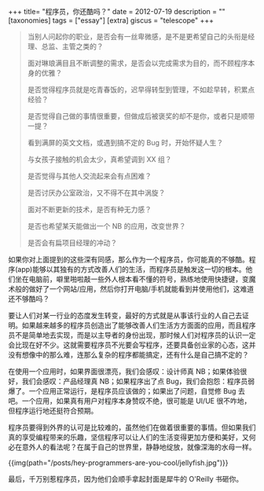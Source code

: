 +++
title= "程序员，你还酷吗？"
date = 2012-07-19
description = ""
[taxonomies]
tags = ["essay"]
[extra]
giscus = "telescope"
+++

> 当别人问起你的职业，是否会有一丝卑微感，是不是更希望自己的头衔是经理、总监、主管之类的？
>
> 面对琳琅满目且不断调整的需求，是否会以完成需求为目的，而不顾程序本身的优雅？
>
> 是否觉得程序员就是吃青春饭的，迟早得转型到管理，不如趁早转，积累点经验？
>
> 是否觉得自己做的事情很重要，但做成后被褒奖的却不是你，或者只是顺带一提？
>
> 看到满屏的英文文档，或遇到搞不定的 Bug 时，开始怀疑人生？
>
> 与女孩子接触的机会太少，真希望调到 XX 组？
>
> 是否觉得与其他人交流起来会有点困难？
>
> 是否讨厌办公室政治，又不得不在其中涡旋？
>
> 面对不断更新的技术，是否有种无力感？
>
> 是否也希望某天能做出一个 NB 的应用，改变世界？
>
> 是否会有扁项目经理的冲动？

如果你对上面提到的这些深有同感，那么作为一个程序员，你可能真的不够酷。程序(app)能够以其独有的方式改善人们的生活，而程序员是触发这一切的根本。他们坐在电脑前，噼里啪啦敲一些外人根本看不懂的符号，熟练地使用快捷键，变魔术般的做好了一个网站/应用，然后你打开电脑/手机就能看到并使用他们，这难道还不够酷吗？

要让人们对某一行业的态度发生转变，最好的方式就是从事该行业的人自己去证明。如果越来越多的程序员创造出了能够改善人们生活方方面面的应用，而且程序员不是简单地去实现，而是以主导者的身份出现，那时候人们对程序员的认识一定会比现在好不少。这就需要程序员不光要会写程序，还要具备创业家的心态，这并没有想像中的那么难，连那么复杂的程序都能搞定，还有什么是自己搞不定的？

在使用一个应用时，如果界面很漂亮，我们会感叹：设计师真 NB；如果体验很好，我们会感叹：产品经理真 NB；如果程序出了点 Bug，我们会抱怨：程序员弱爆了。一个应用正常运行，是程序员应该做的；如果出了问题，自觉修 Bug 去吧。一个应用，如果真有用户对程序本身赞叹不绝，很可能是 UI/UE 很不咋地，但程序运行地还挺符合预期。

程序员要得到外界的认可是比较难的，虽然他们在做着很重要的事情。但如果我们真的享受编程带来的乐趣，坚信程序可以让人们的生活变得更加方便和美好，又何必在意外人的看法呢？在属于自己的世界里，静静地绽放，就像深海的水母一样。

{{img(path="/posts/hey-programmers-are-you-cool/jellyfish.jpg")}}

最后，千万别惹程序员，因为他们会顺手拿起封面是犀牛的 O'Reilly 书砸你。
